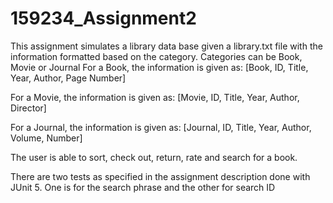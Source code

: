 # 159234_Assignment2

This assignment simulates a library data base given a library.txt file with the information formatted based on the category.
Categories can be Book, Movie or Journal
For a Book, the information is given as: [Book, ID, Title, Year, Author, Page Number]

For a Movie, the information is given as: [Movie, ID, Title, Year, Author, Director]

For a Journal, the information is given as: [Journal, ID, Title, Year, Author, Volume, Number]


The user is able to sort, check out, return, rate and search for a book.

There are two tests as specified in the assignment description done with JUnit 5. 
One is for the search phrase and the other for search ID
